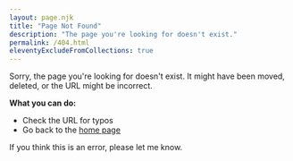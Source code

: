 ```yaml
---
layout: page.njk
title: "Page Not Found"
description: "The page you're looking for doesn't exist."
permalink: /404.html
eleventyExcludeFromCollections: true
---
```


Sorry, the page you're looking for doesn't exist. It might have been moved, deleted, or the URL might be incorrect.

**What you can do:**
- Check the URL for typos
- Go back to the [home page](/)

If you think this is an error, please let me know.